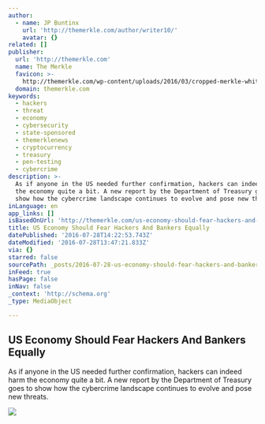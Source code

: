 ```yaml
---
author:
  - name: JP Buntinx
    url: 'http://themerkle.com/author/writer10/'
    avatar: {}
related: []
publisher:
  url: 'http://themerkle.com'
  name: The Merkle
  favicon: >-
    http://themerkle.com/wp-content/uploads/2016/03/cropped-merkle-white-1-192x192.png
  domain: themerkle.com
keywords:
  - hackers
  - threat
  - economy
  - cybersecurity
  - state-sponsored
  - themerklenews
  - cryptocurrency
  - treasury
  - pen-testing
  - cybercrime
description: >-
  As if anyone in the US needed further confirmation, hackers can indeed harm
  the economy quite a bit. A new report by the Department of Treasury goes to
  show how the cybercrime landscape continues to evolve and pose new threats.
inLanguage: en
app_links: []
isBasedOnUrl: 'http://themerkle.com/us-economy-should-fear-hackers-and-bankers-equally/'
title: US Economy Should Fear Hackers And Bankers Equally
datePublished: '2016-07-28T14:22:53.743Z'
dateModified: '2016-07-28T13:47:21.833Z'
via: {}
starred: false
sourcePath: _posts/2016-07-28-us-economy-should-fear-hackers-and-bankers-equally.md
inFeed: true
hasPage: false
inNav: false
_context: 'http://schema.org'
_type: MediaObject

---
```

<article style=""><h1>US Economy Should Fear Hackers And Bankers Equally</h1><p>As if anyone in the US needed further confirmation, hackers can indeed harm the economy quite a bit. A new report by the Department of Treasury goes to show how the cybercrime landscape continues to evolve and pose new threats.</p><img src="http://themerkle.com/wp-content/uploads/2016/07/shutterstock_229167559.jpg" /></article>